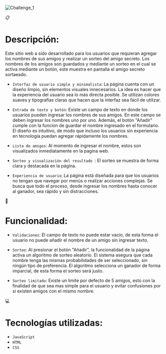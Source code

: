 ![Challenge_1](https://github.com/user-attachments/assets/40ded9e1-296a-4d90-b169-17004c8156b5)

:clipboard:<h1>Descripción:</h1>
<p>Este sitio web a sido desarrollado para los usuarios que requieran agregar los nombres de sus amigos y realizar un sorteo del amigo secreto. 
Los nombres de los amigos son guardados y mediante un sorteo en el cual se activa mediante un botón, este muestra en pantalla el amigo secreto sortaeado.</p>

- `Interfaz de usuario simple y minimalista`:
La página cuenta con un diseño limpio, sin elementos visuales innecesarios. La idea es hacer que la experiencia del usuario sea lo más directa posible. Se utilizan colores suaves y tipografías claras que hacen que la interfaz sea fácil de utilizar.

- `Entrada de texto y botón`:
Existe un campo de texto en donde los usuarios pueden ingresar los nombres de sus amigos. En este campo se deben ingresar los nombres uno por uno. Además, el botòn "Añadir" cumple con la funcion de guardar el nombre ingresado en el formulario. El diseño es intuitivo, de modo que incluso los usuarios sin experiencia en tecnología puedan agregar rápidamente los nombres.

- `Lista de amigos`:
Al momento de ingresar el nombre, estos son visualizados inmediatamente en la pagina web.

- `Sorteo y visualización del resultado `:
El sorteo se muestra de forma clara y destacada en la página.

- `Experiencia de usuario`:
La página está diseñada para que los usuarios no tengan que navegar por menús o realizar acciones complejas. Se busca que todo el proceso, desde ingresar los nombres hasta conocer al ganador, sea rápido y sin distracciones.

:wrench:<h1>Funcionalidad:</h1>
- `Validaciones`:
El campo de texto no puede estar vacío, de esta forma el usuario no puede añadir el nombre de un amigo sin ingresar texto.

- `Sorteo`:
Al presionar el botón "Añadir", la funcionalidad de la página activa un algoritmo de sorteo aleatorio. El sistema asegura que cada nombre tenga las mismas probabilidades de ser seleccionado, sin ningún tipo de preferencia. El algoritmo selecciona un ganador de forma imparcial, de esta forma el sorteo será justo.

- `Sorteo limitado`:
Existe un limite por defecto de 5 amigos, esto con la finalidad de que sea mas simple para el usuario y evitar confusiones por si existen amigos con el mismo nombre.

:computer:<h1>Tecnologías utilizadas:</h1>
- `JavaScript`
- `HTML`
- `CSS`
